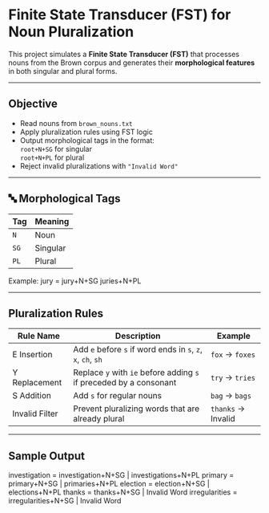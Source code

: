 # Finite State Transducer (FST) for Noun Pluralization

This project simulates a **Finite State Transducer (FST)** that processes nouns from the Brown corpus and generates their **morphological features** in both singular and plural forms.

---

## Objective

- Read nouns from `brown_nouns.txt`
- Apply pluralization rules using FST logic
- Output morphological tags in the format:  
  `root+N+SG` for singular  
  `root+N+PL` for plural
- Reject invalid pluralizations with `"Invalid Word"`

---

## 🔤 Morphological Tags

| Tag | Meaning     |
|-----|-------------|
| `N` | Noun        |
| `SG`| Singular    |
| `PL`| Plural      |

Example:
jury = jury+N+SG  juries+N+PL


---

## Pluralization Rules

| Rule Name       | Description                                           | Example             |
|-----------------|-------------------------------------------------------|---------------------|
| E Insertion     | Add `e` before `s` if word ends in `s`, `z`, `x`, `ch`, `sh` | `fox` → `foxes`     |
| Y Replacement   | Replace `y` with `ie` before adding `s` if preceded by a consonant | `try` → `tries`     |
| S Addition      | Add `s` for regular nouns                             | `bag` → `bags`      |
| Invalid Filter  | Prevent pluralizing words that are already plural     | `thanks` → Invalid  |

---

## Sample Output
investigation = investigation+N+SG | investigations+N+PL 
primary = primary+N+SG | primaries+N+PL 
election = election+N+SG | elections+N+PL 
thanks = thanks+N+SG | Invalid Word 
irregularities = irregularities+N+SG | Invalid Word


